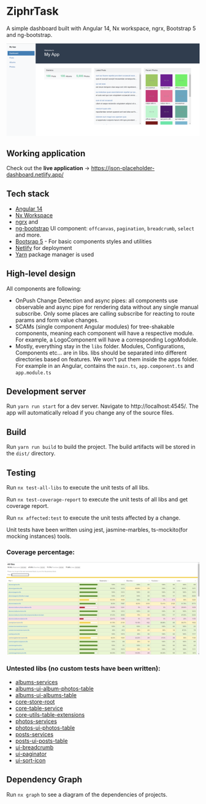# ZiphrTask

A simple dashboard built with Angular 14, Nx workspace, ngrx, Bootstrap 5 and ng-bootstrap.

![coverage](./docs/dashboard-page.PNG)

## Working application

Check out the **live application** -> https://json-placeholder-dashboard.netlify.app/

## Tech stack

- [Angular 14][angular]
- [Nx Workspace][nx]
- [ngrx][ngrx] and
- [ng-bootstrap][ng-bootstrap] UI component: `offcanvas`, `pagination`, `breadcrumb`, `select` and more.
- [Bootsrap 5][bootsrap] - For basic components styles and utilities
- [Netlify][netlify] for deployment
- [Yarn][yarn] package manager is used

[angular]: https://angular.io/
[ngrx]: https://ngrx.io/
[nx]: https://nx.dev/
[bootsrap]: https://getbootstrap.com/
[ng-bootstrap]: https://ng-bootstrap.github.io/
[netlify]: http://netlify.com/
[yarn]: https://yarnpkg.com/

## High-level design

All components are following:

- OnPush Change Detection and async pipes: all components use observable and async pipe for rendering data without any single manual subscribe. Only some places are calling subscribe for reacting to route params and form value changes.
- SCAMs (single component Angular modules) for tree-shakable components, meaning each component will have a respective module. For example, a LogoComponent will have a corresponding LogoModule.
- Mostly, everything stay in the `libs` folder. Modules, Configurations, Components etc... are in libs. libs should be separated into different directories based on features. We won't put them inside the apps folder. For example in an Angular, contains the `main.ts`, `app.component.ts` and `app.module.ts`

## Development server

Run `yarn run start` for a dev server. Navigate to http://localhost:4545/. The app will automatically reload if you change any of the source files.

## Build

Run `yarn run build` to build the project. The build artifacts will be stored in the `dist/` directory.

## Testing 

Run `nx test-all-libs` to execute the unit tests of all libs.

Run `nx test-coverage-report` to execute the unit tests of all libs and get coverage report.

Run `nx affected:test` to execute the unit tests affected by a change.

Unit tests have been written using jest, jasmine-marbles, ts-mockito(for mocking instances) tools.

### Coverage percentage:

![coverage](./docs/coverage-1.PNG)

### Untested libs (no custom tests have been written):
- [albums-services][albums-services]
- [albums-ui-album-photos-table][albums-ui-album-photos-table]
- [albums-ui-albums-table][albums-ui-albums-table]
- [core-store-root][core-store-root]
- [core-table-service][core-table-service]
- [core-utils-table-extensions][core-utils-table-extensions]
- [photos-services][photos-services]
- [photos-ui-photos-table][photos-ui-photos-table]
- [posts-services][posts-services]
- [posts-ui-posts-table][posts-ui-posts-table]
- [ui-breadcrumb][ui-breadcrumb]
- [ui-paginator][ui-paginator]
- [ui-sort-icon][ui-sort-icon]

[albums-services]:https://github.com/AkbarKarshiev/ziphr-task/tree/main/libs/albums/services
[albums-ui-album-photos-table]:https://github.com/AkbarKarshiev/ziphr-task/tree/main/libs/albums/ui/album-photos-table
[albums-ui-albums-table]:https://github.com/AkbarKarshiev/ziphr-task/tree/main/libs/albums/ui/albums-table
[core-store-root]:https://github.com/AkbarKarshiev/ziphr-task/tree/main/libs/core/store/root
[core-table-service]:https://github.com/AkbarKarshiev/ziphr-task/tree/main/libs/core/table/service
[core-utils-table-extensions]:https://github.com/AkbarKarshiev/ziphr-task/tree/main/libs/core/utils/table-extensions
[photos-services]:https://github.com/AkbarKarshiev/ziphr-task/tree/main/libs/photos/services
[photos-ui-photos-table]:https://github.com/AkbarKarshiev/ziphr-task/tree/main/libs/photos/ui/photos-table
[posts-services]:https://github.com/AkbarKarshiev/ziphr-task/tree/main/libs/posts/services
[posts-ui-posts-table]:https://github.com/AkbarKarshiev/ziphr-task/tree/main/libs/posts/ui/posts-table
[ui-breadcrumb]:https://github.com/AkbarKarshiev/ziphr-task/tree/main/libs/ui/breadcrumb
[ui-paginator]:https://github.com/AkbarKarshiev/ziphr-task/tree/main/libs/ui/paginator
[ui-sort-icon]:https://github.com/AkbarKarshiev/ziphr-task/tree/main/libs/ui/sort-icon



## Dependency Graph

Run `nx graph` to see a diagram of the dependencies of projects.

